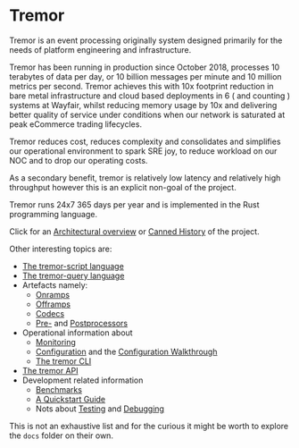 # Tremor

Tremor is an event processing originally system designed primarily for the needs of platform engineering and infrastructure.

Tremor has been running in production since October 2018, processes 10 terabytes of data per day, or 10 billion messages per minute and 10 million metrics per second. Tremor achieves this with 10x footprint reduction in bare metal infrastructure and cloud based deployments in 6 ( and counting ) systems at Wayfair, whilst reducing memory usage by 10x and delivering better quality of service under conditions when our network is saturated at peak eCommerce trading lifecycles.

Tremor reduces cost, reduces complexity and consolidates and simplifies our operational environment to
spark SRE joy, to reduce workload on our NOC and to drop our operating costs.

As a secondary benefit, tremor is relatively low latency and relatively high throughput however this is
an explicit non-goal of the project.

Tremor runs 24x7 365 days per year and is implemented in the Rust programming language.

Click for an [Architectural overview](./overview.md) or [Canned History](./history.md) of the project.

Other interesting topics are:

* [The tremor-script language](tremor-script/index.md)
* [The tremor-query language](tremor-query/index.md)
* Artefacts namely:
    * [Onramps](artefacts/onramps.md)
    * [Offramps](artefacts/offramps.md)
    * [Codecs](artefacts/codecs.md)
    * [Pre-](artefacts/preprocessors.md) and [Postprocessors](artefacts/postprocessors.md)
* Operational information about
    * [Monitoring](operations/monitoring.md)
    * [Configuration](operations/configuration.md) and the [Configuration Walkthrough](operations/configuration-walkthrough.md)
    * [The tremor CLI](operations/cli.md)
* [The tremor API](api.md)
* Development related information
    * [Benchmarks](development/benchmarking.md)
    * [A Quickstart Guide](development/quick-start.md)
    * Nots about [Testing](development/testing.md) and [Debugging](development/debugging.md)

This is not an exhaustive list and for the curious it might be worth to explore the `docs` folder on their own.
